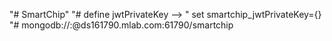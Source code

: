 "# SmartChip" 
"# define jwtPrivateKey --> " set smartchip_jwtPrivateKey={}
"# mongodb://<dbuser>:<dbpassword>@ds161790.mlab.com:61790/smartchip